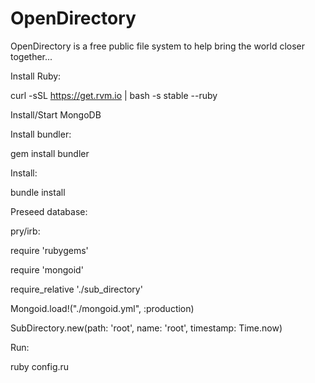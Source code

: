 OpenDirectory
=============

OpenDirectory is a free public file system to help bring the world closer together...

Install Ruby:

curl -sSL https://get.rvm.io | bash -s stable --ruby

Install/Start MongoDB

Install bundler:

gem install bundler

Install:

bundle install

Preseed database:

pry/irb:

require 'rubygems'

require 'mongoid'

require_relative './sub_directory'

Mongoid.load!("./mongoid.yml", :production)

SubDirectory.new(path: 'root', name: 'root', timestamp: Time.now)
 
Run:

ruby config.ru
